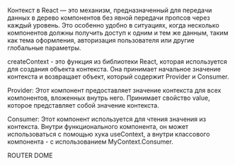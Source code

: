 Контекст в React — это механизм, предназначенный для передачи данных в дерево компонентов без явной передачи пропсов через каждый уровень. Это особенно удобно в ситуациях, когда несколько компонентов должны получить доступ к одним и тем же данным, таким как тема оформления, авторизация пользователя или другие глобальные параметры.

createContext - это функция из библиотеки React, которая используется для создания объекта контекста. Она принимает начальное значение контекста и возвращает объект, который содержит Provider и Consumer.

Provider: Этот компонент предоставляет значение контекста для всех компонентов, вложенных внутрь него. Принимает свойство value, которое представляет собой значение контекста.

Consumer: Этот компонент используется для чтения значения из контекста. Внутри функционального компонента, он может использоваться с помощью хука useContext, а внутри классового компонента - с использованием MyContext.Consumer.

ROUTER DOME
